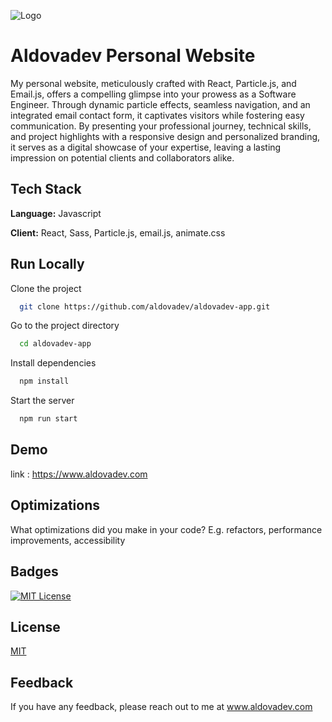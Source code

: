 ![Logo](https://pub-056e4acbd9a844059635362ef117f218.r2.dev/logo-small.png)
# Aldovadev Personal Website

My personal website, meticulously crafted with React, Particle.js, and Email.js, offers a compelling glimpse into your prowess as a Software Engineer. Through dynamic particle effects, seamless navigation, and an integrated email contact form, it captivates visitors while fostering easy communication. By presenting your professional journey, technical skills, and project highlights with a responsive design and personalized branding, it serves as a digital showcase of your expertise, leaving a lasting impression on potential clients and collaborators alike.






## Tech Stack

**Language:** Javascript

**Client:** React, Sass, Particle.js, email.js, animate.css


## Run Locally

Clone the project

```bash
  git clone https://github.com/aldovadev/aldovadev-app.git
```

Go to the project directory

```bash
  cd aldovadev-app
```

Install dependencies

```bash
  npm install
```

Start the server

```bash
  npm run start
```


## Demo

link : https://www.aldovadev.com


## Optimizations

What optimizations did you make in your code? E.g. refactors, performance improvements, accessibility


## Badges


[![MIT License](https://img.shields.io/badge/License-MIT-green.svg)](https://choosealicense.com/licenses/mit/)


## License

[MIT](https://choosealicense.com/licenses/mit/)


## Feedback

If you have any feedback, please reach out to me at www.aldovadev.com

